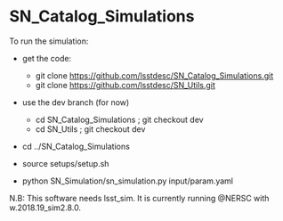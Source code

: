 # SN_Catalog_Simulations

To run the simulation:

- get the code:
   - git clone https://github.com/lsstdesc/SN_Catalog_Simulations.git
   - git clone https://github.com/lsstdesc/SN_Utils.git

- use the dev branch (for now)
  - cd SN_Catalog_Simulations ; git checkout dev
  - cd SN_Utils ; git checkout dev

- cd ../SN_Catalog_Simulations
- source setups/setup.sh
- python SN_Simulation/sn_simulation.py input/param.yaml

N.B: This software needs lsst_sim. It is currently running @NERSC with w.2018.19_sim2.8.0.